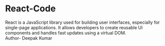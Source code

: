 # React-Code
React is a JavaScript library used for building user interfaces, especially for single-page applications. It allows developers to create reusable UI components and handles fast updates using a virtual DOM.
<br>
Author- Deepak Kumar

